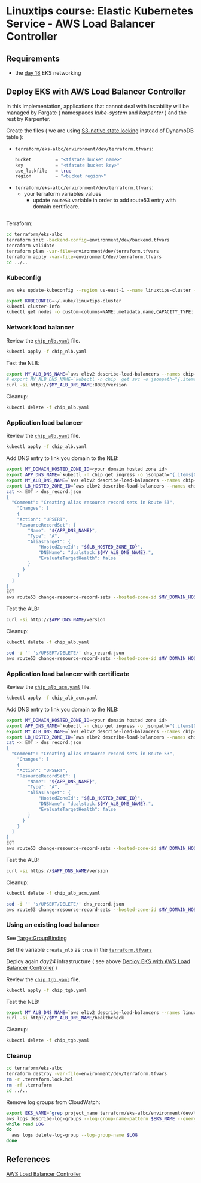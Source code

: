 # Linuxtips course: Elastic Kubernetes Service - AWS Load Balancer Controller

## Requirements

* the [day 18](../day18/README.md) EKS networking

## Deploy EKS with AWS Load Balancer Controller

In this implementation, applications that cannot deal with instability will be managed by Fargate ( namespaces _kube-system_ and _karpenter_ ) ​​and the rest by Karpenter.

Create the files ( we are using [S3-native state locking](https://github.com/hashicorp/terraform/pull/35661) instead of DynamoDB table ):
* `terraform/eks-albc/environment/dev/terraform.tfvars`:
  ```tf
  bucket         = "<tfstate bucket name>"
  key            = "<tfstate bucket key>"
  use_lockfile   = true
  region         = "<bucket region>"
  ```
* `terraform/eks-albc/environment/dev/terraform.tfvars`:
  * your terraform variables values
    * update `route53` variable in order to add route53 entry with domain certificare.
    ```

Terraform:

```bash
cd terraform/eks-albc
terraform init -backend-config=environment/dev/backend.tfvars
terraform validate
terraform plan -var-file=environment/dev/terraform.tfvars
terraform apply -var-file=environment/dev/terraform.tfvars
cd ../..
```

### Kubeconfig

```bash
aws eks update-kubeconfig --region us-east-1 --name linuxtips-cluster --kubeconfig ~/.kube/linuxtips-cluster --alias linuxtips-cluster

export KUBECONFIG=~/.kube/linuxtips-cluster
kubectl cluster-info 
kubectl get nodes -o custom-columns=NAME:.metadata.name,CAPACITY_TYPE:.metadata.labels.capacity/type,ARCH:.metadata.labels.capacity/arch,OS::.metadata.labels.capacity/os
```

### Network load balancer

Review the [`chip_nlb.yaml`](chip_nlb.yaml) file.

```bash
kubectl apply -f chip_nlb.yaml
```

Test the NLB:

```bash
export MY_ALB_DNS_NAME=`aws elbv2 describe-load-balancers --names chip-nlb --query 'LoadBalancers[*].[DNSName]' --output text`
# export MY_ALB_DNS_NAME=`kubectl -n chip  get svc -o jsonpath="{.items[0].status.loadBalancer.ingress[0].hostname}"` # alternative
curl -si http://$MY_ALB_DNS_NAME:8080/version
```

Cleanup:

```bash
kubectl delete -f chip_nlb.yaml
```

### Application load balancer

Review the [`chip_alb.yaml`](chip_alb.yaml) file.

```bash
kubectl apply -f chip_alb.yaml
```

Add DNS entry to link you domain to the NLB:

```bash
export MY_DOMAIN_HOSTED_ZONE_ID=<your domain hosted zone id>
export APP_DNS_NAME=`kubectl -n chip get ingress -o jsonpath="{.items[0].spec.rules[0].host}"`
export MY_ALB_DNS_NAME=`aws elbv2 describe-load-balancers --names chip-alb --query 'LoadBalancers[*].[DNSName]' --output text`
export LB_HOSTED_ZONE_ID=`aws elbv2 describe-load-balancers --names chip-alb --query 'LoadBalancers[*].[CanonicalHostedZoneId]' --output text`
cat << EOT > dns_record.json
{  
  "Comment": "Creating Alias resource record sets in Route 53",
    "Changes": [
    {
    "Action": "UPSERT",
    "ResourceRecordSet": {
        "Name": "${APP_DNS_NAME}",
        "Type": "A",
        "AliasTarget": {
            "HostedZoneId": "${LB_HOSTED_ZONE_ID}",
            "DNSName": "dualstack.${MY_ALB_DNS_NAME}.",
            "EvaluateTargetHealth": false
        }
      }
    }
  ]
}
EOT
aws route53 change-resource-record-sets --hosted-zone-id $MY_DOMAIN_HOSTED_ZONE_ID --change-batch file://./dns_record.json
```

Test the ALB:

```bash
curl -si http://$APP_DNS_NAME/version 
```

Cleanup:

```bash
kubectl delete -f chip_alb.yaml

sed -i '' 's/UPSERT/DELETE/' dns_record.json
aws route53 change-resource-record-sets --hosted-zone-id $MY_DOMAIN_HOSTED_ZONE_ID --change-batch file://./dns_record.json
```

### Application load balancer with certificate

Review the [`chip_alb_acm.yaml`](chip_alb_acm.yaml) file.

```bash
kubectl apply -f chip_alb_acm.yaml
```

Add DNS entry to link you domain to the NLB:

```bash
export MY_DOMAIN_HOSTED_ZONE_ID=<your domain hosted zone id>
export APP_DNS_NAME=`kubectl -n chip get ingress -o jsonpath="{.items[0].spec.rules[0].host}"`
export MY_ALB_DNS_NAME=`aws elbv2 describe-load-balancers --names chip-alb --query 'LoadBalancers[*].[DNSName]' --output text`
export LB_HOSTED_ZONE_ID=`aws elbv2 describe-load-balancers --names chip-alb --query 'LoadBalancers[*].[CanonicalHostedZoneId]' --output text`
cat << EOT > dns_record.json
{  
  "Comment": "Creating Alias resource record sets in Route 53",
    "Changes": [
    {
    "Action": "UPSERT",
    "ResourceRecordSet": {
        "Name": "${APP_DNS_NAME}",
        "Type": "A",
        "AliasTarget": {
            "HostedZoneId": "${LB_HOSTED_ZONE_ID}",
            "DNSName": "dualstack.${MY_ALB_DNS_NAME}.",
            "EvaluateTargetHealth": false
        }
      }
    }
  ]
}
EOT
aws route53 change-resource-record-sets --hosted-zone-id $MY_DOMAIN_HOSTED_ZONE_ID --change-batch file://./dns_record.json
```

Test the ALB:

```bash
curl -si https://$APP_DNS_NAME/version 
```

Cleanup:

```bash
kubectl delete -f chip_alb_acm.yaml

sed -i '' 's/UPSERT/DELETE/' dns_record.json
aws route53 change-resource-record-sets --hosted-zone-id $MY_DOMAIN_HOSTED_ZONE_ID --change-batch file://./dns_record.json
```

### Using an existing load balancer

See [TargetGroupBinding](https://kubernetes-sigs.github.io/aws-load-balancer-controller/latest/guide/targetgroupbinding/targetgroupbinding/)

Set the variable `create_nlb` as `true` in the [`terraform.tfvars`](terraform/eks-albc/environment/dev/terraform.tfvars)

Deploy again _day24_ infrastructure ( see above [Deploy EKS with AWS Load Balancer Controller](#deploy-eks-with-aws-load-balancer-controller) )

Review the [`chip_tgb.yaml`](chip_tgb.yaml) file.

```bash
kubectl apply -f chip_tgb.yaml
```

Test the NLB:

```bash
export MY_ALB_DNS_NAME=`aws elbv2 describe-load-balancers --names linuxtips-cluster-nlb --query 'LoadBalancers[*].[DNSName]' --output text`
curl -si http://$MY_ALB_DNS_NAME/healthcheck
```

Cleanup:

```bash
kubectl delete -f chip_tgb.yaml
```

### Cleanup

```bash
cd terraform/eks-albc
terraform destroy -var-file=environment/dev/terraform.tfvars
rm -r .terraform.lock.hcl 
rm -rf .terraform
cd ../..
```

Remove log groups from CloudWatch:

```bash
export EKS_NAME=`grep project_name terraform/eks-albc/environment/dev/terraform.tfvars | cut -d"=" -f 2 | sed 's/[" ]//g'`
aws logs describe-log-groups --log-group-name-pattern $EKS_NAME --query 'logGroups[*].logGroupName' --output json | jq -r '.[]' |
while read LOG
do
  aws logs delete-log-group --log-group-name $LOG
done
```

## References

[AWS Load Balancer Controller](https://kubernetes-sigs.github.io/aws-load-balancer-controller/latest/)



